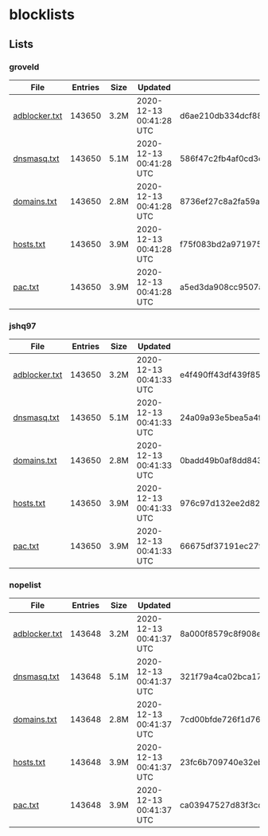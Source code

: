 # blocklists

## Lists

### groveld

|File|Entries|Size|Updated|Hash|
|-|-|-|-|-|
|[adblocker.txt](https://raw.githubusercontent.com/groveld/blocklists/lists/groveld/adblocker.txt)|143650|3.2M|2020-12-13 00:41:28 UTC|d6ae210db334dcf88971cdf5c6685920b4db2c26|
|[dnsmasq.txt](https://raw.githubusercontent.com/groveld/blocklists/lists/groveld/dnsmasq.txt)|143650|5.1M|2020-12-13 00:41:28 UTC|586f47c2fb4af0cd3ccbebf089faaf5d8d5ffca4|
|[domains.txt](https://raw.githubusercontent.com/groveld/blocklists/lists/groveld/domains.txt)|143650|2.8M|2020-12-13 00:41:28 UTC|8736ef27c8a2fa59aff506b886c0e730c241b263|
|[hosts.txt](https://raw.githubusercontent.com/groveld/blocklists/lists/groveld/hosts.txt)|143650|3.9M|2020-12-13 00:41:28 UTC|f75f083bd2a971975a71302c0fa281246ef0fa75|
|[pac.txt](https://raw.githubusercontent.com/groveld/blocklists/lists/groveld/pac.txt)|143650|3.9M|2020-12-13 00:41:28 UTC|a5ed3da908cc9507ae0bdb4f7f07adfb58e3e09a|

### jshq97

|File|Entries|Size|Updated|Hash|
|-|-|-|-|-|
|[adblocker.txt](https://raw.githubusercontent.com/groveld/blocklists/lists/jshq97/adblocker.txt)|143650|3.2M|2020-12-13 00:41:33 UTC|e4f490ff43df439f85ea698720de0c71a901436b|
|[dnsmasq.txt](https://raw.githubusercontent.com/groveld/blocklists/lists/jshq97/dnsmasq.txt)|143650|5.1M|2020-12-13 00:41:33 UTC|24a09a93e5bea5a4f8e6989c4419fead92a8d947|
|[domains.txt](https://raw.githubusercontent.com/groveld/blocklists/lists/jshq97/domains.txt)|143650|2.8M|2020-12-13 00:41:33 UTC|0badd49b0af8dd8438f3273da70d6a96b4b7df72|
|[hosts.txt](https://raw.githubusercontent.com/groveld/blocklists/lists/jshq97/hosts.txt)|143650|3.9M|2020-12-13 00:41:33 UTC|976c97d132ee2d829230754f5862f7e30f777c62|
|[pac.txt](https://raw.githubusercontent.com/groveld/blocklists/lists/jshq97/pac.txt)|143650|3.9M|2020-12-13 00:41:33 UTC|66675df37191ec27fbd52d0f8bf9c1a23a9dc962|

### nopelist

|File|Entries|Size|Updated|Hash|
|-|-|-|-|-|
|[adblocker.txt](https://raw.githubusercontent.com/groveld/blocklists/lists/nopelist/adblocker.txt)|143648|3.2M|2020-12-13 00:41:37 UTC|8a000f8579c8f908e493bb8d0dab2ad20631eab4|
|[dnsmasq.txt](https://raw.githubusercontent.com/groveld/blocklists/lists/nopelist/dnsmasq.txt)|143648|5.1M|2020-12-13 00:41:37 UTC|321f79a4ca02bca17f0050bb9105fcbc551f01ee|
|[domains.txt](https://raw.githubusercontent.com/groveld/blocklists/lists/nopelist/domains.txt)|143648|2.8M|2020-12-13 00:41:37 UTC|7cd00bfde726f1d76acb760dcbd235d505d36d09|
|[hosts.txt](https://raw.githubusercontent.com/groveld/blocklists/lists/nopelist/hosts.txt)|143648|3.9M|2020-12-13 00:41:37 UTC|23fc6b709740e32eb69d8ba3165d4d8c926c0e44|
|[pac.txt](https://raw.githubusercontent.com/groveld/blocklists/lists/nopelist/pac.txt)|143648|3.9M|2020-12-13 00:41:37 UTC|ca03947527d83f3cd84daac49c2d7a0c930fd317|
